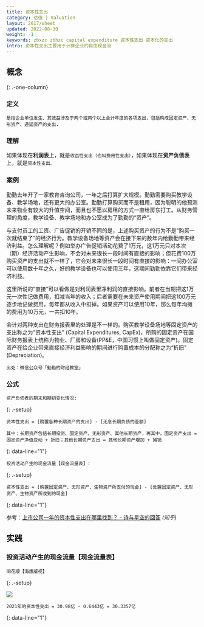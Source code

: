 ```yaml
---
title: 资本性支出
category: 估值 | Valuation
layout: 2017/sheet
updated: 2022-08-30
weight: -1
keywords: zbxzc zbhzc capital expenditure 资本性支出 资本化的支出
intro: 资本性支出主要用于计算企业的自由现金流
---
```


## 概念
{: .-one-column}

### 定义
```
是指企业单位发生、其效益涉及于两个或两个以上会计年度的各项支出，包括构成固定资产、无形资产、递延资产的支出.
```

### 理解
如果体现在**利润表**上，就是`收益性支出（也叫费用性支出）`，如果体现在**资产负债表**上，就是`资本性支出`.


### 案例

勤勤去年开了一家教育咨询公司，一年之后打算扩大规模。勤勤需要购买教学设备、教学场地，还有更大的办公室。勤勤打算购买而不是租用，因为聪明的他预测未来物业有较大的升值空间，而且也不愿以房租的方式一直给房东打工。从财务管理的角度，教学设备、教学场地和办公室成为了勤勤的“资产”。

与支付员工的工资、广告促销的开销不同的是，上述购买资产的行为不是“购买一次就结束了”的经济行为。教学设备场地等资产会在接下来的数年内给勤勤带来经济利益。怎么理解呢？例如举办广告促销活动花费了1万元，这1万元只对本次（期）经济活动产生影响，不会对未来很长一段时间有直接的影响；但花费100万购买资产的支出就不一样了，它会对未来很长一段时间有直接的影响：一间办公室可以使用数十年之久，好的教学设备也可以使用三年，这期间勤勤依靠它们带来经济利益。

这里所说的“直接”可以看做是对利润表里净利润的直接影响。前者在当期把这1万元一次性记做费用，扣减当年的收入；后者需要在未来资产使用期间把这100万元逐步地记做费用，每年都从收入中扣掉。如果资产可以使用10年，那么每年均摊的费用为10万元，一共扣10年。

会计对两种支出在财务报表里的处理是不一样的。购买教学设备场地等固定资产的支出称之为“资本性支出” (Capital Expenditures, CapEx)，所购的固定资产在国际财务报表上统称为物业、厂房和设备(PP&E，中国习惯上叫做固定资产)。固定资产在给企业带来直接经济利益影响的期间进行购置成本的分配称之为“折旧” (Depreciation)。

```
出处：微信公众号「勤勤的财经教室」
```

### 公式
```
资产负债表的期末和期初变化情况:
```
{: .-setup}

```
资本性支出 = [购置各种长期资产的支出] - [无息长期负债的差额]

其中：长期资产包括长期投资、固定资产、无形资产、其他长期资产，再其中，固定资产支出 = 固定资产净值变动 + 折旧；其他长期资产支出 = 其他长期资产增加 + 摊销
```
{: data-line="1"}


```
投资活动产生的现金流量【现金流量表】:
```
{: .-setup}

```
资本性支出 = [购置固定资产、无形资产、生物资产所支付的现金] - [处置固定资产、无形资产、生物资产所收到的现金]
```
{: data-line="1"}

参考：[上市公司一年的资本性支出在哪里找到？ - 诗与星空的回答](https://www.zhihu.com/question/28300709/answer/241691621) _(知乎)_


## 实践
### 投资活动产生的现金流量【现金流量表】
```
同花顺【海康威视】
```
{: .-setup}

![](https://pic.f10.org/i/2022/08/30/sazoyn.png)

```
2021年的资本性支出 = 30.98亿 - 0.6443亿 = 30.3357亿
```
{: data-line="1"}
